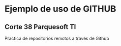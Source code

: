 # Ejemplo de uso de GITHUB
## Corte 38 Parquesoft TI

Practica de repositorios remotos a través de Github